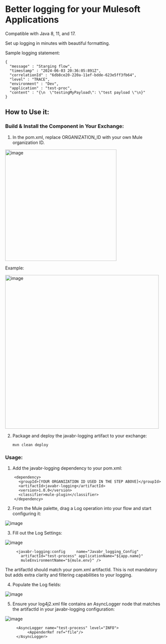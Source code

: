 # Better logging for your Mulesoft Applications 

Compatible with Java 8, 11, and 17.

Set up logging in minutes with beautiful formatting.

Sample logging statement:

```
{
  "message" : "Starging flow",
  "timestamp" : "2024-06-03 20:36:05:891Z",
  "correlationId" : "6db8ce20-220a-11ef-bdde-623e5ff3fb64",
  "level" : "TRACE",
  "environment" : "Dev",
  "application" : "test-proc",
  "content" : "{\n  \"testingMyPayload\": \"test payload \"\n}"
}
```

## How to Use it:

### Build & Install the Component in Your Exchange:

1. In the pom.xml, replace ORGANIZATION_ID with your own Mule organization ID.

<img width="358" alt="image" src="https://github.com/javabr/javabr-logging/assets/1243385/384febc6-7972-4c8b-b545-a25f2ba12003">

Example:

<img width="494" alt="image" src="https://github.com/javabr/javabr-logging/assets/1243385/41ec9ada-bb99-405b-8906-c2014d2b3d2e">
     

2. Package and deploy the javabr-logging artifact to your exchange:

   ```
   mvn clean deploy
   ```
   
### Usage:

1. Add the javabr-logging dependency to your pom.xml:

```
    <dependency>
      <groupId>[YOUR ORGANIZATION ID USED IN THE STEP ABOVE]</groupId>
      <artifactId>javabr-logging</artifactId>
      <version>1.0.0</version>
      <classifier>mule-plugin</classifier>
    </dependency>
```

2. From the Mule palette, drag a Log operation into your flow and start configuring it:


![image](https://github.com/javabr/javabr-logging/assets/1243385/16c3349f-6c63-4886-9c94-c02b78d5e0fe)


3. Fill out the Log Settings:

![image](https://github.com/javabr/javabr-logging/assets/1243385/c04810b6-ace6-4297-b360-a3572020c76d)


```
     <javabr-logging:config 	name="Javabr_logging_Config"
       artifactId="test-process" applicationName="${app.name}"
       muleEnvironmentName="${mule.env}" />
```

The artifactId should match your pom.xml artifactId. This is not mandatory but adds extra clarity and filtering capabilities to your logging.

4. Populate the Log fields:

![image](https://github.com/javabr/javabr-logging/assets/1243385/c51e2077-baf5-487b-bf3f-d453a3ee3f4c)

5. Ensure your log4j2.xml file contains an AsyncLogger node that matches the artifactId in your javabr-logging configuration:

![image](https://github.com/javabr/javabr-logging/assets/1243385/aeb1b714-67fd-43d2-b746-7b48eb22f1c6)


```
     <AsyncLogger name="test-process" level="INFO">
          <AppenderRef ref="file"/>
     </AsyncLogger>
```
